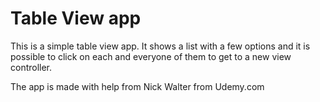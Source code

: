 # Table View app

This is a simple table view app. It shows a list with a few options and it is possible to click on each and everyone of them to get to a new view controller.

The app is made with help from Nick Walter from Udemy.com
